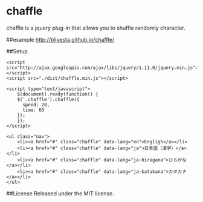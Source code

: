 chaffle
==================
chaffle is a jquery plug-in that allows you to shuffle randomly character.

##example
http://blivesta.github.io/chaffle/

##Setup
```
<script src="http://ajax.googleapis.com/ajax/libs/jquery/1.11.0/jquery.min.js"></script>
<script src="./dist/chaffle.min.js"></script>

<script type="text/javascript">
	$(document).ready(function() {
  	$('.chaffle').chaffle({
      speed: 20,
      time: 60
  	});
	});		
</script>

<ul class="nav">
	<li><a href="#" class="chaffle" data-lang="en">Engligh</a></li>
	<li><a href="#" class="chaffle" data-lang="ja">日本語（漢字）</a></li>
	<li><a href="#" class="chaffle" data-lang="ja-hiragana">ひらがな</a></li>
	<li><a href="#" class="chaffle" data-lang="ja-katakana">カタカナ</a></li>
</ul>
```

##License
Released under the MIT license.